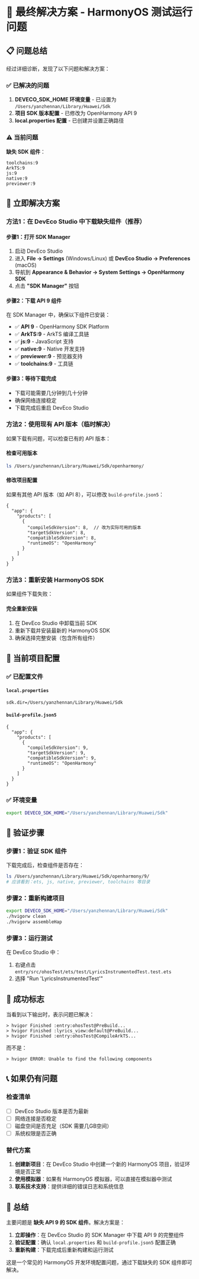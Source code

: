 # 🎯 最终解决方案 - HarmonyOS 测试运行问题

## 📋 问题总结

经过详细诊断，发现了以下问题和解决方案：

### ✅ 已解决的问题
1. **DEVECO_SDK_HOME 环境变量** - 已设置为 `/Users/yanzhennan/Library/Huawei/Sdk`
2. **项目 SDK 版本配置** - 已修改为 OpenHarmony API 9
3. **local.properties 配置** - 已创建并设置正确路径

### ⚠️ 当前问题
**缺失 SDK 组件**：
```
toolchains:9
ArkTS:9
js:9
native:9
previewer:9
```

## 🔧 立即解决方案

### 方法1：在 DevEco Studio 中下载缺失组件（推荐）

#### 步骤1：打开 SDK Manager
1. 启动 DevEco Studio
2. 进入 **File → Settings** (Windows/Linux) 或 **DevEco Studio → Preferences** (macOS)
3. 导航到 **Appearance & Behavior → System Settings → OpenHarmony SDK**
4. 点击 **"SDK Manager"** 按钮

#### 步骤2：下载 API 9 组件
在 SDK Manager 中，确保以下组件已安装：
- ✅ **API 9** - OpenHarmony SDK Platform
- ✅ **ArkTS:9** - ArkTS 编译工具链
- ✅ **js:9** - JavaScript 支持
- ✅ **native:9** - Native 开发支持
- ✅ **previewer:9** - 预览器支持
- ✅ **toolchains:9** - 工具链

#### 步骤3：等待下载完成
- 下载可能需要几分钟到几十分钟
- 确保网络连接稳定
- 下载完成后重启 DevEco Studio

### 方法2：使用现有 API 版本（临时解决）

如果下载有问题，可以检查已有的 API 版本：

#### 检查可用版本
```bash
ls /Users/yanzhennan/Library/Huawei/Sdk/openharmony/
```

#### 修改项目配置
如果有其他 API 版本（如 API 8），可以修改 `build-profile.json5`：
```json5
{
  "app": {
    "products": [
      {
        "compileSdkVersion": 8,  // 改为实际可用的版本
        "targetSdkVersion": 8,
        "compatibleSdkVersion": 8,
        "runtimeOS": "OpenHarmony"
      }
    ]
  }
}
```

### 方法3：重新安装 HarmonyOS SDK

如果组件下载失败：

#### 完全重新安装
1. 在 DevEco Studio 中卸载当前 SDK
2. 重新下载并安装最新的 HarmonyOS SDK
3. 确保选择完整安装（包含所有组件）

## 📁 当前项目配置

### ✅ 已配置文件

#### `local.properties`
```properties
sdk.dir=/Users/yanzhennan/Library/Huawei/Sdk
```

#### `build-profile.json5`
```json5
{
  "app": {
    "products": [
      {
        "compileSdkVersion": 9,
        "targetSdkVersion": 9,
        "compatibleSdkVersion": 9,
        "runtimeOS": "OpenHarmony"
      }
    ]
  }
}
```

### ✅ 环境变量
```bash
export DEVECO_SDK_HOME="/Users/yanzhennan/Library/Huawei/Sdk"
```

## 🚀 验证步骤

### 步骤1：验证 SDK 组件
下载完成后，检查组件是否存在：
```bash
ls /Users/yanzhennan/Library/Huawei/Sdk/openharmony/9/
# 应该看到：ets, js, native, previewer, toolchains 等目录
```

### 步骤2：重新构建项目
```bash
export DEVECO_SDK_HOME="/Users/yanzhennan/Library/Huawei/Sdk"
./hvigorw clean
./hvigorw assembleHap
```

### 步骤3：运行测试
在 DevEco Studio 中：
1. 右键点击 `entry/src/ohosTest/ets/test/LyricsInstrumentedTest.test.ets`
2. 选择 "Run 'LyricsInstrumentedTest'"

## 🎯 成功标志

当看到以下输出时，表示问题已解决：
```
> hvigor Finished :entry:ohosTest@PreBuild...
> hvigor Finished :lyrics_view:default@PreBuild...
> hvigor Finished :entry:ohosTest@CompileArkTS...
```

而不是：
```
> hvigor ERROR: Unable to find the following components
```

## 📞 如果仍有问题

### 检查清单
- [ ] DevEco Studio 版本是否为最新
- [ ] 网络连接是否稳定
- [ ] 磁盘空间是否充足（SDK 需要几GB空间）
- [ ] 系统权限是否正确

### 替代方案
1. **创建新项目**：在 DevEco Studio 中创建一个新的 HarmonyOS 项目，验证环境是否正常
2. **使用模拟器**：如果有 HarmonyOS 模拟器，可以直接在模拟器中测试
3. **联系技术支持**：提供详细的错误日志和系统信息

## 📝 总结

主要问题是 **缺失 API 9 的 SDK 组件**。解决方案是：

1. **立即操作**：在 DevEco Studio 的 SDK Manager 中下载 API 9 的完整组件
2. **验证配置**：确认 `local.properties` 和 `build-profile.json5` 配置正确
3. **重新构建**：下载完成后重新构建和运行测试

这是一个常见的 HarmonyOS 开发环境配置问题，通过下载缺失的 SDK 组件即可解决。
